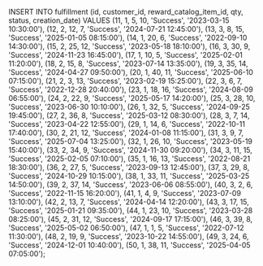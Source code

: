 INSERT INTO fulfillment (id, customer_id, reward_catalog_item_id, qty, status, creation_date) VALUES
(11, 1, 5, 10, 'Success', '2023-03-15 10:30:00'),
(12, 2, 12, 7, 'Success', '2024-07-21 12:45:00'),
(13, 3, 8, 15, 'Success', '2025-01-05 08:15:00'),
(14, 1, 20, 6, 'Success', '2022-09-10 14:30:00'),
(15, 2, 25, 12, 'Success', '2023-05-18 18:10:00'),
(16, 3, 30, 9, 'Success', '2024-11-23 16:45:00'),
(17, 1, 10, 5, 'Success', '2025-02-01 11:20:00'),
(18, 2, 15, 8, 'Success', '2023-07-14 13:35:00'),
(19, 3, 35, 14, 'Success', '2024-04-27 09:50:00'),
(20, 1, 40, 11, 'Success', '2025-06-10 07:15:00'),
(21, 2, 3, 13, 'Success', '2023-02-19 15:25:00'),
(22, 3, 6, 7, 'Success', '2022-12-28 20:40:00'),
(23, 1, 18, 16, 'Success', '2024-08-09 06:55:00'),
(24, 2, 22, 9, 'Success', '2025-05-17 14:20:00'),
(25, 3, 28, 10, 'Success', '2023-06-30 10:10:00'),
(26, 1, 32, 5, 'Success', '2024-09-25 19:45:00'),
(27, 2, 36, 8, 'Success', '2025-03-12 08:30:00'),
(28, 3, 7, 14, 'Success', '2023-04-22 12:55:00'),
(29, 1, 14, 6, 'Success', '2022-10-11 17:40:00'),
(30, 2, 21, 12, 'Success', '2024-01-08 11:15:00'),
(31, 3, 9, 7, 'Success', '2025-07-04 13:25:00'),
(32, 1, 26, 10, 'Success', '2023-05-19 15:40:00'),
(33, 2, 34, 9, 'Success', '2024-11-30 09:20:00'),
(34, 3, 11, 15, 'Success', '2025-02-05 07:10:00'),
(35, 1, 16, 13, 'Success', '2022-08-21 18:30:00'),
(36, 2, 27, 5, 'Success', '2023-09-13 12:45:00'),
(37, 3, 29, 8, 'Success', '2024-10-29 10:15:00'),
(38, 1, 33, 11, 'Success', '2025-03-25 14:50:00'),
(39, 2, 37, 14, 'Success', '2023-06-06 08:55:00'),
(40, 3, 2, 6, 'Success', '2022-11-15 16:20:00'),
(41, 1, 4, 9, 'Success', '2023-07-09 13:10:00'),
(42, 2, 13, 7, 'Success', '2024-04-14 12:20:00'),
(43, 3, 17, 15, 'Success', '2025-01-21 09:35:00'),
(44, 1, 23, 10, 'Success', '2023-03-28 08:25:00'),
(45, 2, 31, 12, 'Success', '2024-09-17 17:15:00'),
(46, 3, 39, 8, 'Success', '2025-05-02 06:50:00'),
(47, 1, 1, 5, 'Success', '2022-07-12 11:30:00'),
(48, 2, 19, 9, 'Success', '2023-10-22 14:55:00'),
(49, 3, 24, 6, 'Success', '2024-12-01 10:40:00'),
(50, 1, 38, 11, 'Success', '2025-04-05 07:05:00');